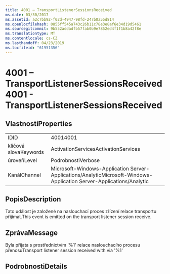 ```yaml
---
title: 4001 – TransportListenerSessionsReceived
ms.date: 03/30/2017
ms.assetid: a2c7bb92-f02d-4947-98fd-247b0a55d814
ms.openlocfilehash: 0855ff545a743c26b11c78e3e8af6e34d19d5461
ms.sourcegitcommit: 9b552addadfb57fab0b9e7852ed4f1f1b8a42f8e
ms.translationtype: MT
ms.contentlocale: cs-CZ
ms.lasthandoff: 04/23/2019
ms.locfileid: "61951356"
---
```

# <a name="4001---transportlistenersessionsreceived"></a><span data-ttu-id="cedd6-102">4001 – TransportListenerSessionsReceived</span><span class="sxs-lookup"><span data-stu-id="cedd6-102">4001 - TransportListenerSessionsReceived</span></span>
## <a name="properties"></a><span data-ttu-id="cedd6-103">Vlastnosti</span><span class="sxs-lookup"><span data-stu-id="cedd6-103">Properties</span></span>  
  
|||  
|-|-|  
|<span data-ttu-id="cedd6-104">ID</span><span class="sxs-lookup"><span data-stu-id="cedd6-104">ID</span></span>|<span data-ttu-id="cedd6-105">4001</span><span class="sxs-lookup"><span data-stu-id="cedd6-105">4001</span></span>|  
|<span data-ttu-id="cedd6-106">klíčová slova</span><span class="sxs-lookup"><span data-stu-id="cedd6-106">Keywords</span></span>|<span data-ttu-id="cedd6-107">ActivationServices</span><span class="sxs-lookup"><span data-stu-id="cedd6-107">ActivationServices</span></span>|  
|<span data-ttu-id="cedd6-108">úroveň</span><span class="sxs-lookup"><span data-stu-id="cedd6-108">Level</span></span>|<span data-ttu-id="cedd6-109">Podrobnosti</span><span class="sxs-lookup"><span data-stu-id="cedd6-109">Verbose</span></span>|  
|<span data-ttu-id="cedd6-110">Kanál</span><span class="sxs-lookup"><span data-stu-id="cedd6-110">Channel</span></span>|<span data-ttu-id="cedd6-111">Microsoft-Windows-Application Server-Applications/Analytic</span><span class="sxs-lookup"><span data-stu-id="cedd6-111">Microsoft-Windows-Application Server-Applications/Analytic</span></span>|  
  
## <a name="description"></a><span data-ttu-id="cedd6-112">Popis</span><span class="sxs-lookup"><span data-stu-id="cedd6-112">Description</span></span>  
 <span data-ttu-id="cedd6-113">Tato událost je založené na naslouchací proces zřízení relace transportu přijímat.</span><span class="sxs-lookup"><span data-stu-id="cedd6-113">This event is emitted on the transport listener session receive.</span></span>  
  
## <a name="message"></a><span data-ttu-id="cedd6-114">Zpráva</span><span class="sxs-lookup"><span data-stu-id="cedd6-114">Message</span></span>  
 <span data-ttu-id="cedd6-115">Byla přijata s prostřednictvím '%1' relace naslouchacího procesu přenosu</span><span class="sxs-lookup"><span data-stu-id="cedd6-115">Transport listener session received with via '%1'</span></span>  
  
## <a name="details"></a><span data-ttu-id="cedd6-116">Podrobnosti</span><span class="sxs-lookup"><span data-stu-id="cedd6-116">Details</span></span>
